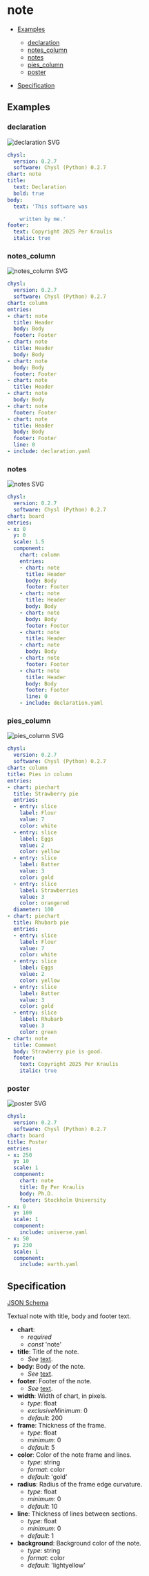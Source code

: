# note

- [Examples](#examples)
  - [declaration](#declaration)
  - [notes_column](#notes_column)
  - [notes](#notes)
  - [pies_column](#pies_column)
  - [poster](#poster)

- [Specification](#specification)

## Examples

### declaration

![declaration SVG](declaration.svg)

```yaml
chysl:
  version: 0.2.7
  software: Chysl (Python) 0.2.7
chart: note
title:
  text: Declaration
  bold: true
body:
  text: 'This software was

    written by me.'
footer:
  text: Copyright 2025 Per Kraulis
  italic: true
```
### notes_column

![notes_column SVG](notes_column.svg)

```yaml
chysl:
  version: 0.2.7
  software: Chysl (Python) 0.2.7
chart: column
entries:
- chart: note
  title: Header
  body: Body
  footer: Footer
- chart: note
  title: Header
  body: Body
- chart: note
  body: Body
  footer: Footer
- chart: note
  title: Header
- chart: note
  body: Body
- chart: note
  footer: Footer
- chart: note
  title: Header
  body: Body
  footer: Footer
  line: 0
- include: declaration.yaml
```
### notes

![notes SVG](notes.svg)

```yaml
chysl:
  version: 0.2.7
  software: Chysl (Python) 0.2.7
chart: board
entries:
- x: 0
  y: 0
  scale: 1.5
  component:
    chart: column
    entries:
    - chart: note
      title: Header
      body: Body
      footer: Footer
    - chart: note
      title: Header
      body: Body
    - chart: note
      body: Body
      footer: Footer
    - chart: note
      title: Header
    - chart: note
      body: Body
    - chart: note
      footer: Footer
    - chart: note
      title: Header
      body: Body
      footer: Footer
      line: 0
    - include: declaration.yaml
```
### pies_column

![pies_column SVG](pies_column.svg)

```yaml
chysl:
  version: 0.2.7
  software: Chysl (Python) 0.2.7
chart: column
title: Pies in column
entries:
- chart: piechart
  title: Strawberry pie
  entries:
  - entry: slice
    label: Flour
    value: 7
    color: white
  - entry: slice
    label: Eggs
    value: 2
    color: yellow
  - entry: slice
    label: Butter
    value: 3
    color: gold
  - entry: slice
    label: Strawberries
    value: 3
    color: orangered
  diameter: 100
- chart: piechart
  title: Rhubarb pie
  entries:
  - entry: slice
    label: Flour
    value: 7
    color: white
  - entry: slice
    label: Eggs
    value: 2
    color: yellow
  - entry: slice
    label: Butter
    value: 3
    color: gold
  - entry: slice
    label: Rhubarb
    value: 3
    color: green
- chart: note
  title: Comment
  body: Strawberry pie is good.
  footer:
    text: Copyright 2025 Per Kraulis
    italic: true
```
### poster

![poster SVG](poster.svg)

```yaml
chysl:
  version: 0.2.7
  software: Chysl (Python) 0.2.7
chart: board
title: Poster
entries:
- x: 250
  y: 10
  scale: 1
  component:
    chart: note
    title: By Per Kraulis
    body: Ph.D.
    footer: Stockholm University
- x: 0
  y: 100
  scale: 1
  component:
    include: universe.yaml
- x: 50
  y: 230
  scale: 1
  component:
    include: earth.yaml
```
## Specification

[JSON Schema](note.md)

Textual note with title, body and footer text.

- **chart**:
  - *required*
  - *const* 'note'
- **title**: Title of the note.
  - *See* [text](schema_defs.md#text).
- **body**: Body of the note.
  - *See* [text](schema_defs.md#text).
- **footer**: Footer of the note.
  - *See* [text](schema_defs.md#text).
- **width**: Width of chart, in pixels.
  - *type*: float
  - *exclusiveMinimum*: 0
  - *default*: 200
- **frame**: Thickness of the frame.
  - *type*: float
  - *minimum*: 0
  - *default*: 5
- **color**: Color of the note frame and lines.
  - *type*: string
  - *format*: color
  - *default*: 'gold'
- **radius**: Radius of the frame edge curvature.
  - *type*: float
  - *minimum*: 0
  - *default*: 10
- **line**: Thickness of lines between sections.
  - *type*: float
  - *minimum*: 0
  - *default*: 1
- **background**: Background color of the note.
  - *type*: string
  - *format*: color
  - *default*: 'lightyellow'

